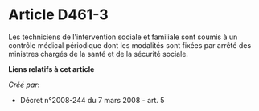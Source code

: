 # Article D461-3

Les techniciens de l'intervention sociale et familiale sont soumis à un contrôle médical périodique dont les modalités sont
fixées par arrêté des ministres chargés de la santé et de la sécurité sociale.

**Liens relatifs à cet article**

_Créé par_:

  - Décret n°2008-244 du 7 mars 2008 - art. 5
